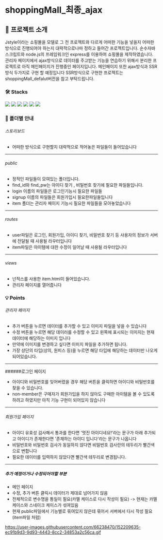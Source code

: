 # shoppingMall_최종_ajax

## 📜 프로젝트 소개
Jstyle이라는 쇼핑몰을 모델로 그 전 프로젝트와 다르게 어떠한 기능을 넣을지 어떠한 방식으로 진행되어야 하는지 대략적으로나마 정하고 들어간 프로젝트입니다. 
순수자바스크립트와 node.js의 프레임워크인 express를 이용하여 쇼핑몰을 제작하였습니다.
관리자 페이지에서 ajax방식으로 데이터를 주고받는 기능을 연습하기 위해서 분리한 프로젝트로 아직 메인페이지가 진행중인 페이지입니다. 
메인페이지 또한 ajax방식과 SSR방식 두가지로 구현 할 예정입니다
SSR방식으로 구현한 프로젝트는 shoppingMall_defalut버전을 참고 부탁드립니다.

### 🛠 Stacks
<div>
  <img src="https://img.shields.io/badge/html5-E34F26?style=for-the-badge&logo=html5&logoColor=white">
  <img src="https://img.shields.io/badge/css-1572B6?style=for-the-badge&logo=css3&logoColor=white"> 
  <img src="https://img.shields.io/badge/javascript-F7DF1E?style=for-the-badge&logo=javascript&logoColor=black">
  <img src="https://img.shields.io/badge/mariaDB-003545?style=for-the-badge&logo=mariaDB&logoColor=white">
  <img src="https://img.shields.io/badge/node.js-339933?style=for-the-badge&logo=Node.js&logoColor=white">
  <img src="https://img.shields.io/badge/express-000000?style=for-the-badge&logo=express&logoColor=white">
</div>

### 📁 폴더별 안내
###### 스토리보드
+ 어떠한 방식으로 구현할지 대략적으로 적어놓은 파일들이 들어있습니다
---------
###### public
+ 정적인 파일들이 모여있는 폴더입니다.
+ find_id와 find_pw는 아이디 찾기 , 비밀번호 찾기에 필요한 파일들입니다.
+ login 이름의 파일들은 로그인기능시 필요한 파일들
+ signup 이름의 파일들은 회원가입시 필요한파일들입니다
+ item 폴더는 관리자 페이지 기능시 필요한 파일들을 모아놓았습니다
--------
###### routes
+ user파일은 로그인, 회원가입, 아이디 찾기, 비밀번호 찾기 등 사용자의 정보가 서버에 전달될 때 사용될 라우터입니다
+ item파일은 아이템에 대한 수정이 일어날 때 사용될 라우터입니다
-------
###### views
+ 넌적스를 사용한 item.html이 들어있습니다.
+ 관리자 페이지를 열어줍니다
 
### 💡 Points

###### 관리자 페이지
+ 추가 버튼을 누르면 데이터를 추가할 수 있고 이미지 파일을 넣을 수 있습니다
+ 수정 버튼을 누르면 해당 데이러를 수정할 수 있고 왼쪽에 표시되는 이미지는 현재 데이터에 해당하는 이미지 입니다
+ 만약에 이미지를 변경하고 싶다면 이미지 파일을 추가하면 됩니다.
+ 가장 상단의 타입(상의, 원피스 등)을 누르면 해당 타입에 해당하는 데이터만 나오게 되어있습니다.
---------------
######로그인 페이지
+ 아이디와 비밀번호를 잊어버렸을 경우 해당 버튼을 클릭하면 아이디와 비밀번호를 찾을 수 있습니다.
+ non-member은 구매자가 회원가입을 하지 않아도 구매한 아이템을 볼 수 있도록 하려고 하였지만 아직 기능 구현이 되어있지 않습니다
------------
###### 회원가입 페이지
+ 아이디 유효성 검사해서 통과를 한다면 '멋진 아이디네요!'라는 문구가 아래 추가되고 아이디가 존재한다면 '존재하는 아이디 입니다'라는 문구가 나옵니다
+ 비밀번호와 비밀번호 검사가 동일하지 않다면 비밀번호 검사란의 테두리가 빨간색으로 변합니다
+ 필요한 데이터를 입력하지 않았다면 빨간색 테두리로 변경됩니다.
---------
##### 추가 예정이거나 수정되어야할 부분
+ 메인 페이지 
+ 수정, 추가 버튼 클릭시 데이터가 제대로 넘어가지 않음
+ 전체적으로 변수명을 통일이 필요(카멜 케이스로 다시 작성이 필요) -> 현재는 카멜케이스와 스네이크 케이스가 섞여있음
+ 현재 public파일에서 기능별로 묶여있지 않은데 묶어서 서버에서 다시 작성 필요(item파일 처럼)

https://user-images.githubusercontent.com/66238470/152209635-ec91b9d3-9d93-4443-8cc2-34853a2c56ca.gif



